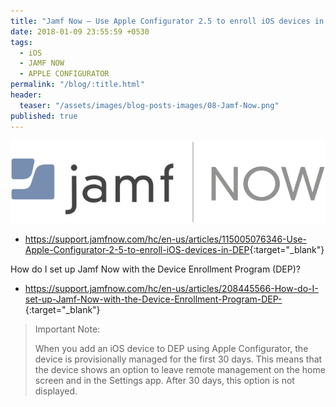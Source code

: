 ```yaml
---
title: "Jamf Now – Use Apple Configurator 2.5 to enroll iOS devices in DEP"
date: 2018-01-09 23:55:59 +0530
tags:
  - iOS
  - JAMF NOW
  - APPLE CONFIGURATOR
permalink: "/blog/:title.html"
header:
  teaser: "/assets/images/blog-posts-images/08-Jamf-Now.png"
published: true
---
```


![08-Jamf-Now.png](/assets/images/blog-posts-images/08-Jamf-Now.png)


- <https://support.jamfnow.com/hc/en-us/articles/115005076346-Use-Apple-Configurator-2-5-to-enroll-iOS-devices-in-DEP>{:target="_blank"}


How do I set up Jamf Now with the Device Enrollment Program (DEP)?

- <https://support.jamfnow.com/hc/en-us/articles/208445566-How-do-I-set-up-Jamf-Now-with-the-Device-Enrollment-Program-DEP->{:target="_blank"}


> Important Note:
>
> When you add an iOS device to DEP using Apple Configurator, the device is provisionally managed for the first 30 days. This means that the device shows an option to leave remote management on the home screen and in the Settings app. After 30 days, this option is not displayed.
